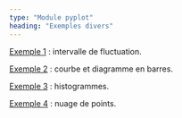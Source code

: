 ```yaml
---
type: "Module pyplot"
heading: "Exemples divers"
---
```

[Exemple 1](exercices/autres/matplotlib-numpy-01.html) : intervalle de fluctuation.

[Exemple 2](exercices/autres/matplotlib-numpy-02.html) : courbe et diagramme en barres.

[Exemple 3](exercices/autres/matplotlib-numpy-03.html) : histogrammes.

[Exemple 4](exercices/autres/matplotlib-numpy-04.html) : nuage de points.
